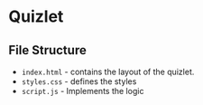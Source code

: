 # Quizlet
## File Structure
- `index.html` - contains the layout of the quizlet.
- `styles.css` - defines the styles
- `script.js` - Implements the logic 
